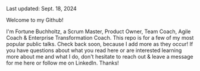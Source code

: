 Last updated: Sept. 18, 2024

Welcome to my Github! 

I'm Fortune Buchholtz, a Scrum Master, Product Owner, Team Coach, Agile Coach & Enterprise Transformation Coach. This repo is for a few of my most popular public talks. Check back soon, because I add more as they occur!
If you have questions about what you read here or are interested learning more about me and what I do, don't hesitate to reach out & leave a message for me here or follow me on LinkedIn. 
Thanks!
